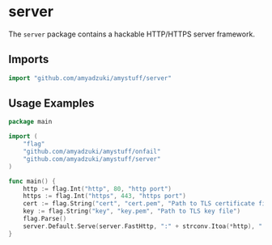 # server
The `server` package contains a hackable HTTP/HTTPS server framework.

## Imports
```go
import "github.com/amyadzuki/amystuff/server"
```

## Usage Examples
```go
package main

import (
	"flag"
	"github.com/amyadzuki/amystuff/onfail"
	"github.com/amyadzuki/amystuff/server"
)

func main() {
	http := flag.Int("http", 80, "http port")
	https := flag.Int("https", 443, "https port")
	cert := flag.String("cert", "cert.pem", "Path to TLS certificate file")
	key := flag.String("key", "key.pem", "Path to TLS key file")
	flag.Parse()
	server.Default.Serve(server.FastHttp, ":" + strconv.Itoa(*http), ":" + strconv.Itoa(*https), *cert, *key, onfail.Panic)
}
```

